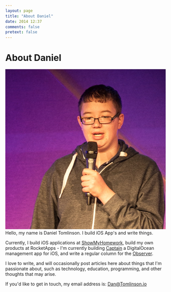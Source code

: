 ```yaml
---
layout: page
title: "About Daniel"
date: 2014 12:37
comments: false
pretext: false
---
```


# About Daniel

<img src="/assets/images/profile.jpg" class="profile" draggable='false' />
Hello, my name is Daniel Tomlinson. I build iOS App's and write things. 

Currently, I build iOS applications at [ShowMyHomework](http://showmyhomework.co.uk), build my own products at RocketApps - I'm currently building [Captain](http://twitter.com/GetCaptain) a DigitalOcean management app for iOS, and write a regular column for the [Observer](http://observer.theguardian.com).

I love to write, and will occasionally post articles here about things that I'm passionate about, such as technology, education, programming, and other thoughts that may arise.

If you'd like to get in touch, my email address is: [Dan@Tomlinson.io](mailto:Dan@Tomlinson.io)
